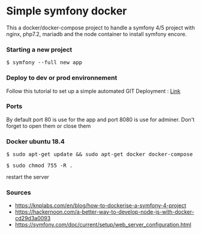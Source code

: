 # Simple symfony docker 

This a docker/docker-compose project to handle a symfony 4/5 project with nginx, php7.2, mariadb and the node container to install symfony encore.

### Starting a new project 

<pre>$ symfony --full new app</pre>

### Deploy to dev or prod environnement

Follow this tutorial to set up a simple automated GIT Deployment : [Link](https://gist.github.com/noelboss/3fe13927025b89757f8fb12e9066f2fa#file-post-receive)


### Ports

By default port 80 is use for the app and port 8080 is use for adminer. Don't forget to open them or close them

### Docker ubuntu 18.4

<pre>$ sudo apt-get update && sudo apt-get docker docker-compose</pre>
<pre>$ sudo chmod 755 -R . </pre>

restart the server

### Sources

- https://knplabs.com/en/blog/how-to-dockerise-a-symfony-4-project
- https://hackernoon.com/a-better-way-to-develop-node-js-with-docker-cd29d3a0093
- https://symfony.com/doc/current/setup/web_server_configuration.html


